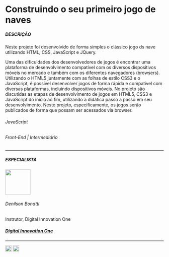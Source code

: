 # Construindo o seu primeiro jogo de naves

<h5>DESCRIÇÃO</h5>
<p> Neste projeto foi desenvolvido de forma simples o clássico jogo ds nave utilizando HTML, CSS, JavaScript e JQuery.</p>

<p>Uma das dificuldades dos desenvolvedores de jogos é encontrar uma plataforma de desenvolvimento compatível com os diversos dispositivos móveis no mercado e também com os diferentes navegadores (browsers). Utilizando o HTML5 juntamente com as folhas de estilo CSS3 e o JavaScript, é possível desenvolver jogos de forma rápida e compatível com diversas plataformas, incluindo dispositivos móveis. No projeto são discutidas as etapas de desenvolvimento de jogos em HTML5, CSS3 e JavaScript do início ao fim, utilizando a didática passo a passo em seu desenvolvimento. Neste projeto, especificamente, os jogos serão publicados de forma que possam ser acessados via browser.</p>

###### <span>JavaScript</span>

###### <span>Front-End | Intermediário</span>

---

##### ESPECIALISTA

<img  width="80px" src="https://avatars.githubusercontent.com/u/19753377?v=4" />

<h6>Denilson Bonatti</h6>

<span>Instrutor, Digital Innovation One</span>

##### [Digital Innovation One](https://digitalinnovation.one/sign-up?ref=NL9EADWVZW)

---

<a href="https://www.linkedin.com/in/denilson-bonatti-54a14529/" class="link-social" target="_blank">
<img width="20px" src="https://image.flaticon.com/icons/png/512/174/174857.png"></a>
<a href="https://github.com/denilsonbonatti" class="link-social" target="_blank"><img width="20px" src="https://image.flaticon.com/icons/png/512/25/25657.png" /></a>

